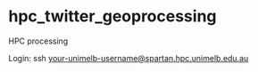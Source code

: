 # hpc_twitter_geoprocessing
HPC processing

Login:
ssh your-unimelb-username@spartan.hpc.unimelb.edu.au
